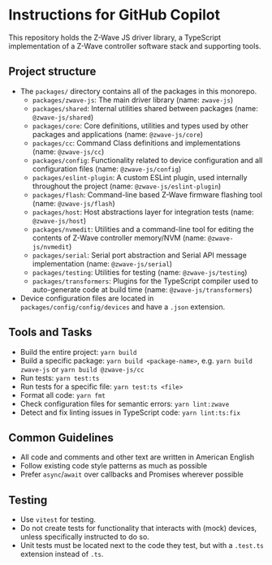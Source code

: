 # Instructions for GitHub Copilot

This repository holds the Z-Wave JS driver library, a TypeScript implementation of a Z-Wave controller software stack and supporting tools.

## Project structure

- The `packages/` directory contains all of the packages in this monorepo.
  - `packages/zwave-js`: The main driver library (name: `zwave-js`)
  - `packages/shared`: Internal utilities shared between packages (name: `@zwave-js/shared`)
  - `packages/core`: Core definitions, utilities and types used by other packages and applications (name: `@zwave-js/core`)
  - `packages/cc`: Command Class definitions and implementations (name: `@zwave-js/cc`)
  - `packages/config`: Functionality related to device configuration and all configuration files (name: `@zwave-js/config`)
  - `packages/eslint-plugin`: A custom ESLint plugin, used internally throughout the project (name: `@zwave-js/eslint-plugin`)
  - `packages/flash`: Command-line based Z-Wave firmware flashing tool (name: `@zwave-js/flash`)
  - `packages/host`: Host abstractions layer for integration tests (name: `@zwave-js/host`)
  - `packages/nvmedit`: Utilities and a command-line tool for editing the contents of Z-Wave controller memory/NVM (name: `@zwave-js/nvmedit`)
  - `packages/serial`: Serial port abstraction and Serial API message implementation (name: `@zwave-js/serial`)
  - `packages/testing`: Utilities for testing (name: `@zwave-js/testing`)
  - `packages/transformers`: Plugins for the TypeScript compiler used to auto-generate code at build time (name: `@zwave-js/transformers`)
- Device configuration files are located in `packages/config/config/devices` and have a `.json` extension.

## Tools and Tasks

- Build the entire project: `yarn build`
- Build a specific package: `yarn build <package-name>`, e.g. `yarn build zwave-js` or `yarn build @zwave-js/cc`
- Run tests: `yarn test:ts`
- Run tests for a specific file: `yarn test:ts <file>`
- Format all code: `yarn fmt`
- Check configuration files for semantic errors: `yarn lint:zwave`
- Detect and fix linting issues in TypeScript code: `yarn lint:ts:fix`

## Common Guidelines

- All code and comments and other text are written in American English
- Follow existing code style patterns as much as possible
- Prefer `async`/`await` over callbacks and Promises wherever possible

## Testing

- Use `vitest` for testing.
- Do not create tests for functionality that interacts with (mock) devices, unless specifically instructed to do so.
- Unit tests must be located next to the code they test, but with a `.test.ts` extension instead of `.ts`.

